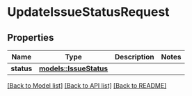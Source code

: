 # UpdateIssueStatusRequest

## Properties

Name | Type | Description | Notes
------------ | ------------- | ------------- | -------------
**status** | [**models::IssueStatus**](IssueStatus.md) |  | 

[[Back to Model list]](../README.md#documentation-for-models) [[Back to API list]](../README.md#documentation-for-api-endpoints) [[Back to README]](../README.md)


